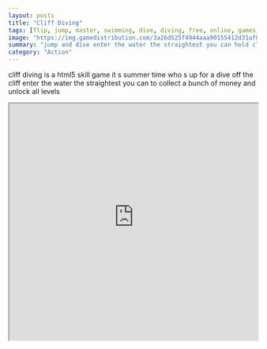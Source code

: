 ```yaml
---
layout: posts
title: "Cliff Diving"
tags: [flip, jump, master, swimming, dive, diving, free, online, games, oyna, game, free, games, play, play, games]
image: "https://img.gamedistribution.com/3a26d525f4944aaa90155412d31af8b0-512x512.jpeg"
summary: "jump and dive enter the water the straightest you can hold click to prepare and then release to jump  free online games oyna game free games play play games"
category: "Action"
---
```


cliff diving is a html5 skill game it s summer time who s up for a dive off the cliff enter the water the straightest you can to collect a bunch of money and unlock all levels

<iframe width="100%" height="480px;" src="https://html5.gamedistribution.com/3a26d525f4944aaa90155412d31af8b0/"></iframe>